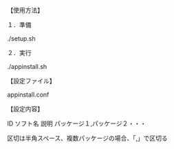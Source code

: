 【使用方法】

１．準備

./setup.sh
 
２．実行

./appinstall.sh

【設定ファイル】

appinstall.conf

【設定内容】

ID ソフト名 説明 パッケージ１,パッケージ２・・・

区切は半角スペース、複数パッケージの場合、「,」で区切る
